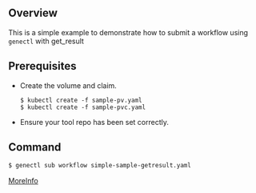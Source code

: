 ## Overview

This is a simple example to demonstrate how to submit a workflow using `genectl` with get_result

## Prerequisites

 * Create the volume and claim.
   ```
   $ kubectl create -f sample-pv.yaml
   $ kubectl create -f sample-pvc.yaml
   ```
 * Ensure your tool repo has been set correctly.

## Command

```bash
$ genectl sub workflow simple-sample-getresult.yaml
```


[MoreInfo](https://kubegene.io/docs/design/dynamic-concurrency/dynamic-concurrency.md)
